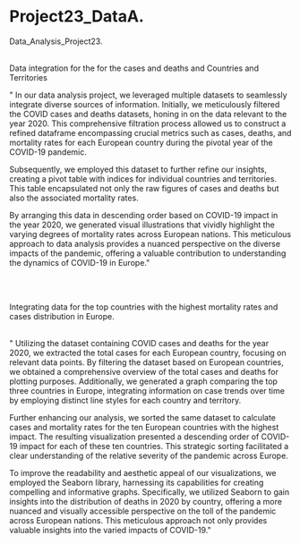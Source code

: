 # Project23_DataA.

Data_Analysis_Project23.


<br>
Data integration for the for the cases and deaths and Countries and Territories
<br>


"
In our data analysis project, we leveraged multiple datasets to seamlessly integrate diverse sources of information. Initially, we meticulously filtered the COVID cases and deaths datasets, honing in on the data relevant to the year 2020. 
This comprehensive filtration process allowed us to construct a refined dataframe encompassing crucial metrics such as cases, deaths, and mortality rates for each European country during the pivotal year of the COVID-19 pandemic. 

Subsequently, we employed this dataset to further refine our insights, creating a pivot table with indices for individual countries and territories. This table encapsulated not only the raw figures of cases and deaths but also the associated mortality rates.

By arranging this data in descending order based on COVID-19 impact in the year 2020, we generated visual illustrations that vividly highlight the varying degrees of mortality rates across European nations. This meticulous approach to data analysis provides a nuanced perspective on the diverse impacts of the pandemic, offering a valuable contribution to understanding the dynamics of COVID-19 in Europe."


<br>

<br>

Integrating data for the top countries with the highest mortality rates and cases distribution in Europe.

<br>
"
Utilizing the dataset containing COVID cases and deaths for the year 2020, we extracted the total cases for each European country, focusing on relevant data points. By filtering the dataset based on European countries, we obtained a comprehensive overview of the total cases and deaths for plotting purposes. Additionally, we generated a graph comparing the top three countries in Europe, integrating information on case trends over time by employing distinct line styles for each country and territory.

Further enhancing our analysis, we sorted the same dataset to calculate cases and mortality rates for the ten European countries with the highest impact. The resulting visualization presented a descending order of COVID-19 impact for each of these ten countries. This strategic sorting facilitated a clear understanding of the relative severity of the pandemic across Europe.

To improve the readability and aesthetic appeal of our visualizations, we employed the Seaborn library, harnessing its capabilities for creating compelling and informative graphs. Specifically, we utilized Seaborn to gain insights into the distribution of deaths in 2020 by country, offering a more nuanced and visually accessible perspective on the toll of the pandemic across European nations. This meticulous approach not only provides valuable insights into the varied impacts of COVID-19."

<br>




